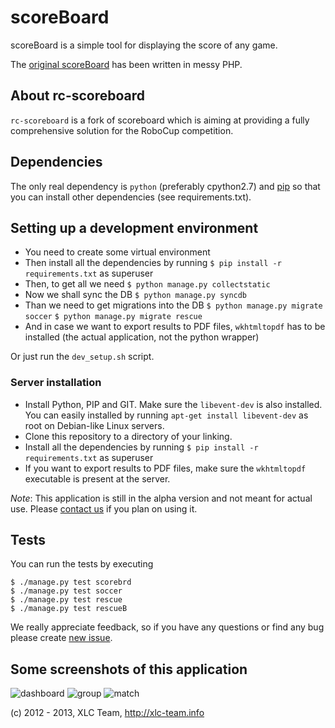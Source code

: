 scoreBoard
==========

scoreBoard is a simple tool for displaying the score of any game.

The [original scoreBoard](https://github.com/xlcteam/scoreBoard-php) has been written in messy PHP.

## About rc-scoreboard

`rc-scoreboard` is a fork of scoreboard which is aiming at providing a fully
comprehensive solution for the RoboCup competition.

## Dependencies
The only real dependency is `python` (preferably cpython2.7) and [pip](http://www.pip-installer.org/en/latest/installing.html)  so that you
can install other dependencies (see requirements.txt).


## Setting up a development environment
* You need to create some virtual environment
* Then install all the dependencies by running `$ pip install -r requirements.txt` as
  superuser
* Then, to get all we need `$ python manage.py collectstatic`
* Now we shall sync the DB `$ python manage.py syncdb`
* Than we need to get migrations into the DB
    `$ python manage.py migrate soccer`
    `$ python manage.py migrate rescue`
* And in case we want to export results to PDF files, `wkhtmltopdf` has to be
  installed (the actual application, not the python wrapper)

Or just run the `dev_setup.sh` script.

### Server installation

* Install Python, PIP and GIT. Make sure the `libevent-dev` is also installed.
  You can easily installed by running `apt-get install libevent-dev` as root on
  Debian-like Linux servers.
* Clone this repository to a directory of your linking.
* Install all the dependencies by running `$ pip install -r requirements.txt`
  as superuser
* If you want to export results to PDF files, make sure the `wkhtmltopdf`
  executable is present at the server.


*Note*: This application is still in the alpha version and not meant for actual use. Please [contact us](http://xlc-team.info/contact) if you plan on using it.

## Tests

You can run the tests by executing

    $ ./manage.py test scorebrd
    $ ./manage.py test soccer
    $ ./manage.py test rescue
    $ ./manage.py test rescueB


We really appreciate feedback, so if you have any questions or find any bug please create [new issue](https://github.com/xlcteam/scoreBoard/issues/new).

## Some screenshots of this application
![dashboard](http://xlcteam.github.com/scoreBoard/imgs/screenshots/0.png)
![group](http://xlcteam.github.com/scoreBoard/imgs/screenshots/5.png)
![match](http://xlcteam.github.com/scoreBoard/imgs/screenshots/7.png)

(c) 2012 - 2013, XLC Team, http://xlc-team.info
